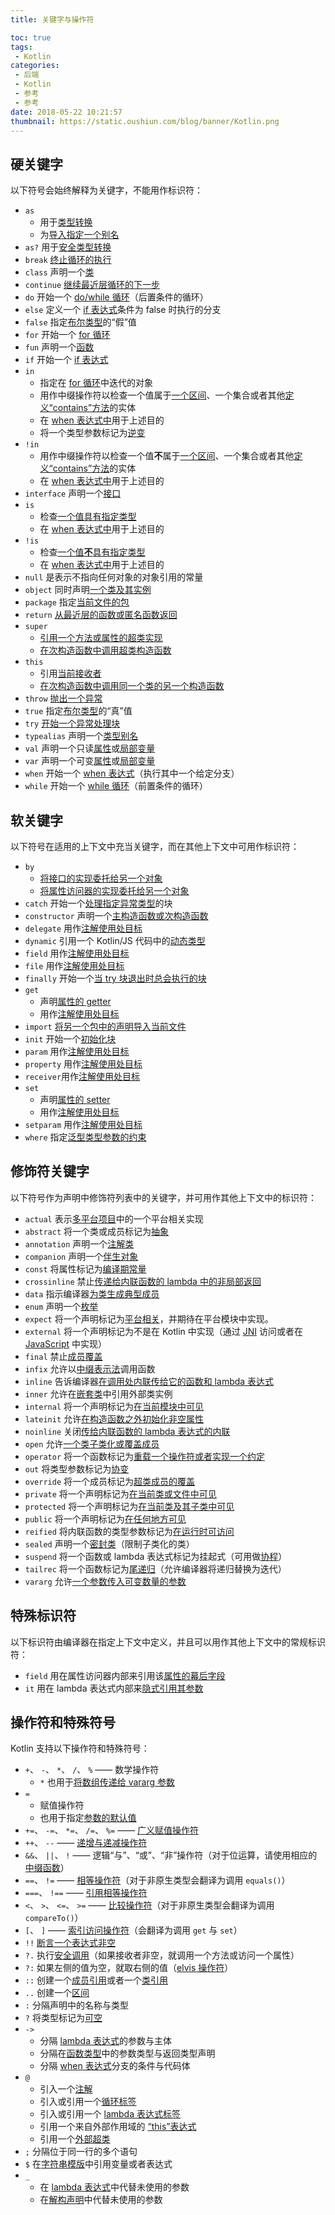 ```yaml
---
title: 关键字与操作符

toc: true
tags:
 - Kotlin
categories:
 - 后端
 - Kotlin
 - 参考
 - 参考
date: 2018-05-22 10:21:57
thumbnail: https://static.oushiun.com/blog/banner/Kotlin.png
---
```


## 硬关键字

以下符号会始终解释为关键字，不能用作标识符：

*   `as`
    *   用于[类型转换](typecasts.html#不安全的转换操作符)
    *   为[导入指定一个别名](packages.html#导入)
*   `as?` 用于[安全类型转换](typecasts.html#安全的可空转换操作符)
*   `break` [终止循环的执行](returns.html)
*   `class` 声明一个[类](classes.html)
*   `continue` [继续最近层循环的下一步](returns.html)
*   `do` 开始一个 [do/while 循环](control-flow.html#While-循环)（后置条件的循环）
*   `else` 定义一个 [if 表达式](control-flow.html#If-表达式)条件为 false 时执行的分支
*   `false` 指定[布尔类型](basic-types.html#布尔)的“假”值
*   `for` 开始一个 [for 循环](control-flow.html#For-循环)
*   `fun` 声明一个[函数](functions.html)
*   `if` 开始一个 [if 表达式](control-flow.html#If-表达式)
*   `in`
    *   指定在 [for 循环](control-flow.html#For-循环)中迭代的对象
    *   用作中缀操作符以检查一个值属于[一个区间](ranges.html)、一个集合或者其他[定义“contains”方法](operator-overloading.html#“In”操作符)的实体
    *   在 [when 表达式中](control-flow.html#When-表达式)用于上述目的
    *   将一个类型参数标记为[逆变](generics.html#声明处型变)
*   `!in`
    *   用作中缀操作符以检查一个值**不**属于[一个区间](ranges.html)、一个集合或者其他[定义“contains”方法](operator-overloading.html#“In”操作符)的实体
    *   在 [when 表达式中](control-flow.html#When-表达式)用于上述目的
*   `interface` 声明一个[接口](interfaces.html)
*   `is`
    *   检查[一个值具有指定类型](typecasts.html#is-与-is-操作符)
    *   在 [when 表达式中](control-flow.html#When-表达式)用于上述目的
*   `!is`
    *   检查[一个值**不**具有指定类型](typecasts.html#is-与-is-操作符)
    *   在 [when 表达式中](control-flow.html#When-表达式)用于上述目的
*   `null` 是表示不指向任何对象的对象引用的常量
*   `object` 同时声明[一个类及其实例](object-declarations.html)
*   `package` 指定[当前文件的包](packages.html)
*   `return` [从最近层的函数或匿名函数返回](returns.html)
*   `super`
    *   [引用一个方法或属性的超类实现](classes.html#调用超类实现)
    *   [在次构造函数中调用超类构造函数](classes.html#继承)
*   `this`
    *   引用[当前接收者](this-expressions.html)
    *   [在次构造函数中调用同一个类的另一个构造函数](classes.html#构造函数)
*   `throw` [抛出一个异常](exceptions.html)
*   `true` 指定[布尔类型](basic-types.html#布尔)的“真”值
*   `try` [开始一个异常处理块](exceptions.html)
*   `typealias` 声明一个[类型别名](type-aliases.html)
*   `val` 声明一个只读[属性](properties.html)或[局部变量](basic-syntax.html#定义变量)
*   `var` 声明一个可变[属性](properties.html)或[局部变量](basic-syntax.html#定义变量)
*   `when` 开始一个 [when 表达式](control-flow.html#When-表达式)（执行其中一个给定分支）
*   `while` 开始一个 [while 循环](control-flow.html#While-循环)（前置条件的循环）

<!-- more -->

## 软关键字

以下符号在适用的上下文中充当关键字，而在<!--
-->其他上下文中可用作标识符：

*   `by`
    *   [将接口的实现委托给另一个对象](delegation.html)
    *   [将属性访问器的实现委托给另一个对象](delegated-properties.html)
*   `catch` 开始一个[处理指定异常类型](exceptions.html)的块
*   `constructor` 声明一个[主构造函数或次构造函数](classes.html#构造函数)
*   `delegate` 用作[注解使用处目标](annotations.html#注解使用处目标)
*   `dynamic` 引用一个 Kotlin/JS 代码中的[动态类型](dynamic-type.html)
*   `field` 用作[注解使用处目标](annotations.html#注解使用处目标)
*   `file` 用作[注解使用处目标](annotations.html#注解使用处目标)
*   `finally` 开始一个[当 try 块退出时总会执行的块](exceptions.html)
*   `get`
    *   声明[属性的 getter](properties.html#Getters-与-Setters)
    *   用作[注解使用处目标](annotations.html#注解使用处目标)
*   `import` [将另一个包中的声明导入当前文件](packages.html)
*   `init` 开始一个[初始化块](classes.html#构造函数)
*   `param` 用作[注解使用处目标](annotations.html#注解使用处目标)
*   `property` 用作[注解使用处目标](annotations.html#注解使用处目标)
*   `receiver`用作[注解使用处目标](annotations.html#注解使用处目标)
*   `set`
    *   声明[属性的 setter](properties.html#Getters-与-Setters)
    *   用作[注解使用处目标](annotations.html#注解使用处目标)
*   `setparam` 用作[注解使用处目标](annotations.html#注解使用处目标)
*   `where` 指定[泛型类型参数的约束](generics.html#上界)

## 修饰符关键字

以下符号作为声明中修饰符列表中的关键字，并可用作其他上下文中<!--
-->的标识符：

*   `actual` 表示[多平台项目](/docs/reference/multiplatform.html)中的一个平台相关实现
*   `abstract` 将一个类或成员标记为[抽象](classes.html#抽象类)
*   `annotation` 声明一个[注解类](annotations.html)
*   `companion` 声明一个[伴生对象](object-declarations.html#伴生对象)
*   `const` 将属性标记为[编译期常量](properties.html#编译期常量)
*   `crossinline` 禁止[传递给内联函数的 lambda 中的非局部返回](inline-functions.html#非局部返回)
*   `data` 指示编译器[为类生成典型成员](data-classes.html)
*   `enum` 声明一个[枚举](enum-classes.html)
*   `expect` 将一个声明标记为[平台相关](/docs/reference/multiplatform.html)，并期待在平台模块中实现。
*   `external` 将一个声明标记为不是在 Kotlin 中实现（通过 [JNI](java-interop.html#在-Kotlin-中使用-JNI) 访问或者在 [JavaScript](js-interop.html#external-修饰符) 中实现）
*   `final` 禁止[成员覆盖](classes.html#覆盖方法)
*   `infix` 允许以[中缀表示法](functions.html#中缀表示法)调用函数
*   `inline` 告诉编译器[在调用处内联传给它的函数和 lambda 表达式](inline-functions.html)
*   `inner` 允许在[嵌套类](nested-classes.html)中引用外部类实例
*   `internal` 将一个声明标记为[在当前模块中可见](visibility-modifiers.html)
*   `lateinit` 允许[在构造函数之外初始化非空属性](properties.html#延迟初始化属性与变量)
*   `noinline` 关闭[传给内联函数的 lambda 表达式的内联](inline-functions.html#禁用内联)
*   `open` 允许[一个类子类化或覆盖成员](classes.html#继承)
*   `operator` 将一个函数标记为[重载一个操作符或者实现一个约定](operator-overloading.html)
*   `out` 将类型参数标记为[协变](generics.html#声明处型变)
*   `override` 将一个成员标记为[超类成员的覆盖](classes.html#覆盖方法)
*   `private` 将一个声明标记为[在当前类或文件中可见](visibility-modifiers.html)
*   `protected` 将一个声明标记为[在当前类及其子类中可见](visibility-modifiers.html)
*   `public` 将一个声明标记为[在任何地方可见](visibility-modifiers.html)
*   `reified` 将内联函数的类型参数标记为[在运行时可访问](inline-functions.html#具体化的类型参数)
*   `sealed` 声明一个[密封类](sealed-classes.html)（限制子类化的类）
*   `suspend` 将一个函数或 lambda 表达式标记为挂起式（可用做[协程](coroutines.html)）
*   `tailrec` 将一个函数标记为[尾递归](functions.html#尾递归函数)（允许编译器将递归替换为迭代）
*   `vararg` 允许[一个参数传入可变数量的参数](functions.html#可变数量的参数（Varargs）)

## 特殊标识符

以下标识符由编译器在指定上下文中定义，并且可以用作其他上下文中的常规<!--
-->标识符：

*   `field` 用在属性访问器内部来引用该[属性的幕后字段](properties.html#幕后字段)
*   `it` 用在 lambda 表达式内部来[隐式引用其参数](lambdas.html#it：单个参数的隐式名称)

## 操作符和特殊符号

Kotlin 支持以下操作符和特殊符号：

*   `+`、 `-`、 `*`、 `/`、 `%` —— 数学操作符
    *   `*` 也用于[将数组传递给 vararg 参数](functions.html#可变数量的参数（Varargs）)
*   `=`
    *   赋值操作符
    *   也用于指定[参数的默认值](functions.html#默认参数)
*   `+=`、 `-=`、 `*=`、 `/=`、 `%=` —— [广义赋值操作符](operator-overloading.html#广义赋值)
*   `++`、 `--` —— [递增与递减操作符](operator-overloading.html#递增与递减)
*   `&&`、 `||`、 `!` —— 逻辑“与”、“或”、“非”操作符（对于位运算，请使用相应的[中缀函数](basic-types.html#运算)）
*   `==`、 `!=` —— [相等操作符](operator-overloading.html#相等与不等操作符)（对于非原生类型会翻译为调用 `equals()`）
*   `===`、 `!==` —— [引用相等操作符](equality.html#引用相等)
*   `<`、 `>`、 `<=`、 `>=` —— [比较操作符](operator-overloading.html#比较操作符)（对于非原生类型会翻译为调用 `compareTo()`）
*   `[`、 `]` —— [索引访问操作符](operator-overloading.html#索引访问操作符)（会翻译为调用 `get` 与 `set`）
*   `!!` [断言一个表达式非空](null-safety.html#操作符)
*   `?.` 执行[安全调用](null-safety.html#安全的调用)（如果接收者非空，就调用一个方法或访问一个属性）
*   `?:` 如果左侧的值为空，就取右侧的值（[elvis 操作符](null-safety.html#Elvis-操作符)）
*   `::` 创建一个[成员引用](reflection.html#函数引用)或者一个[类引用](reflection.html#类引用)
*   `..` 创建一个[区间](ranges.html)
*   `:` 分隔声明中的名称与类型
*   `?` 将类型标记为[可空](null-safety.html#可空类型与非空类型)
*   `->`
    *   分隔 [lambda 表达式](lambdas.html#Lambda-表达式语法)的参数与主体
    *   分隔在[函数类型](lambdas.html#函数类型)中的参数类型与返回类型声明
    *   分隔 [when 表达式](control-flow.html#When-表达式)分支的条件与代码体
*   `@`
    *   引入一个[注解](annotations.html#用法)
    *   引入或引用一个[循环标签](returns.html#Break-与-Continue-标签)
    *   引入或引用一个 [lambda 表达式标签](returns.html#标签处返回)
    *   引用一个来自外部作用域的 [“this”表达式](this-expressions.html#限定的-this)
    *   引用一个[外部超类](classes.html#调用超类实现)
*   `;` 分隔位于同一行的多个语句
*   `$` 在[字符串模版](basic-types.html#字符串模板)中引用变量或者表达式
*   `_`
    *   在 [lambda 表达式](lambdas.html#下划线用于未使用的变量（自-1-1-起）)中代替未使用的参数
    *   在[解构声明](multi-declarations.html#下划线用于未使用的变量（自-1-1-起）)中代替未使用的参数

